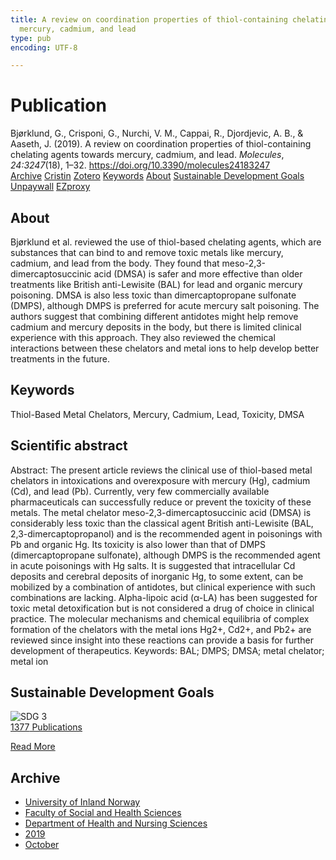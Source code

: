 ```yaml
---
title: A review on coordination properties of thiol-containing chelating agents towards
  mercury, cadmium, and lead
type: pub
encoding: UTF-8

---
```

<h1>Publication</h1>
<article id="csl-bib-container-3KP79KK7" class="csl-bib-container">
  <div class="csl-bib-body"> <div class="csl-entry">Bjørklund, G., Crisponi, G., Nurchi, V. M., Cappai, R., Djordjevic, A. B., &#38; Aaseth, J. (2019). A review on coordination properties of thiol-containing chelating agents towards mercury, cadmium, and lead. <i>Molecules</i>, <i>24:3247</i>(18), 1–32. <a href="https://doi.org/10.3390/molecules24183247">https://doi.org/10.3390/molecules24183247</a></div> </div>
  <div class="csl-bib-buttons">
    <a href="#taxonomy-article-3KP79KK7" alt="archive" class="csl-bib-button">Archive</a>
    <a href="https://app.cristin.no/results/show.jsf?id=1734199" alt="Cristin" class="csl-bib-button">Cristin</a>
    <a href="http://zotero.org/groups/5881554/items/3KP79KK7" alt="Zotero" class="csl-bib-button">Zotero</a>
    <a href="#keywords-article-3KP79KK7" alt="keywords" class="csl-bib-button">Keywords</a>
    <a href="#about-article-3KP79KK7" alt="about_pub" class="csl-bib-button">About</a>
    <a href="#sdg-article-3KP79KK7" alt="sdg" class="csl-bib-button">Sustainable Development Goals</a>
    <a href="https://doi.org/10.3390/molecules24183247" alt="Unpaywall" class="csl-bib-button">Unpaywall</a>
    <a href="https://doi.org/10.3390/molecules24183247" alt="EZproxy" class="csl-bib-button">EZproxy</a>
  </div>
  <div id="csl-bib-meta-container-3KP79KK7"></div>
</article>
<div id="csl-bib-meta-3KP79KK7" class="csl-bib-meta">
  <article id="about-article-3KP79KK7" class="about_pub-article">
    <h1>About</h1>
    Bjørklund et al. reviewed the use of thiol-based chelating agents, which are substances that can bind to and remove toxic metals like mercury, cadmium, and lead from the body. They found that meso-2,3-dimercaptosuccinic acid (DMSA) is safer and more effective than older treatments like British anti-Lewisite (BAL) for lead and organic mercury poisoning. DMSA is also less toxic than dimercaptopropane sulfonate (DMPS), although DMPS is preferred for acute mercury salt poisoning. The authors suggest that combining different antidotes might help remove cadmium and mercury deposits in the body, but there is limited clinical experience with this approach. They also reviewed the chemical interactions between these chelators and metal ions to help develop better treatments in the future.
  </article>
  <article id="keywords-article-3KP79KK7" class="keywords-article">
    <h1>Keywords</h1>
    Thiol-Based Metal Chelators, Mercury, Cadmium, Lead, Toxicity, DMSA
  </article>
  <article id="abstract-article-3KP79KK7" class="abstract-article">
    <h1>Scientific abstract</h1>
    Abstract: The present article reviews the clinical use of thiol-based metal chelators in intoxications 
and overexposure with mercury (Hg), cadmium (Cd), and lead (Pb). Currently, very few commercially 
available pharmaceuticals can successfully reduce or prevent the toxicity of these metals. The metal 
chelator meso-2,3-dimercaptosuccinic acid (DMSA) is considerably less toxic than the classical agent 
British anti-Lewisite (BAL, 2,3-dimercaptopropanol) and is the recommended agent in poisonings 
with Pb and organic Hg. Its toxicity is also lower than that of DMPS (dimercaptopropane sulfonate), 
although DMPS is the recommended agent in acute poisonings with Hg salts. It is suggested that 
intracellular Cd deposits and cerebral deposits of inorganic Hg, to some extent, can be mobilized by a 
combination of antidotes, but clinical experience with such combinations are lacking. Alpha-lipoic 
acid (α-LA) has been suggested for toxic metal detoxification but is not considered a drug of choice in 
clinical practice. The molecular mechanisms and chemical equilibria of complex formation of the 
chelators with the metal ions Hg2+, Cd2+, and Pb2+ are reviewed since insight into these reactions 
can provide a basis for further development of therapeutics. 
Keywords: BAL; DMPS; DMSA; metal chelator; metal ion
  </article>
  <article id="sdg-article-3KP79KK7" class="sdg-article">
    <h1>Sustainable Development Goals</h1>
    <div class="sdg-container"><div id="sdg3" class="sdg">
        <img src="{{< params subfolder >}}images/sdg/sdg03_en.png" class="image" alt="SDG 3">
        <div class="sdg-overlay">
          <a href="{{< params subfolder >}}en/archive/?sdg=3#archive" class="sdg-publication-count"><span>1377</span> Publications</a>
          <p><a href="https://sdgs.un.org/goals/goal3" class="sdg-read-more">Read More</a></p>
        </div>
      </div></div>
  </article>
  <article id="taxonomy-article-3KP79KK7" class="taxonomy-article">
    <h1>Archive</h1>
    <ul>
      <li><a href="{{< params subfolder >}}en/archive/?key=3DCRN523">University of Inland Norway</a></li>
      <li><a href="{{< params subfolder >}}en/archive/?key=IDKFS3MX">Faculty of Social and Health Sciences</a></li>
      <li><a href="{{< params subfolder >}}en/archive/?key=GTV4ECMZ">Department of Health and Nursing Sciences</a></li>
      <li><a href="{{< params subfolder >}}en/archive/?key=E7THIEEM">2019</a></li>
      <li><a href="{{< params subfolder >}}en/archive/?key=8529QDHU">October</a></li>
    </ul>
  </article>
</div>
